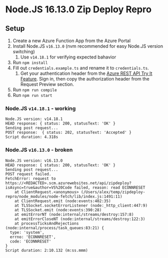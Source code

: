 # Node.JS 16.13.0 Zip Deploy Repro

## Setup

1. Create a new Azure Function App from the Azure Portal
1. Install Node.JS `v16.13.0` (nvm recommended for easy Node.JS version switching)
   1. Use `v14.18.1` for verifying expected bahavior
2. Run `npm install`
3. Fill out `credentials.example.ts` and rename it to `credentials.ts`.
   1. Get your authentication header from the [Azure REST API Try It Feature](https://docs.microsoft.com/en-us/rest/api/appservice/list-skus/list-skus?source=docs#code-try-0). Sign in, then copy the authorization header from the Request Preview section.
4. Run `npm run compile`
5. Run `npm run start`

### Node.JS `v14.18.1` - working

```
Node.JS version: v14.18.1
HEAD response: { status: 200, statusText: 'OK' }
Sending post request...
POST response:  { status: 202, statusText: 'Accepted' }
Script duration: 4.318s
```

### Node.JS `v16.13.0` - broken

```
Node.JS version: v16.13.0
HEAD response: { status: 200, statusText: 'OK' }
Sending post request...
POST request failed.
FetchError: request to https://<REDACTED>.scm.azurewebsites.net/api/zipdeploy?isAsync=true&author=VS%20Code failed, reason: read ECONNRESET
    at ClientRequest.<anonymous> (/Users/alex/temp/zipdeploy-repro/node_modules/node-fetch/lib/index.js:1491:11)
    at ClientRequest.emit (node:events:402:35)
    at TLSSocket.socketErrorListener (node:_http_client:447:9)
    at TLSSocket.emit (node:events:390:28)
    at emitErrorNT (node:internal/streams/destroy:157:8)
    at emitErrorCloseNT (node:internal/streams/destroy:122:3)
    at processTicksAndRejections (node:internal/process/task_queues:83:21) {
  type: 'system',
  errno: 'ECONNRESET',
  code: 'ECONNRESET'
}
Script duration: 2:10.132 (m:ss.mmm)
```
